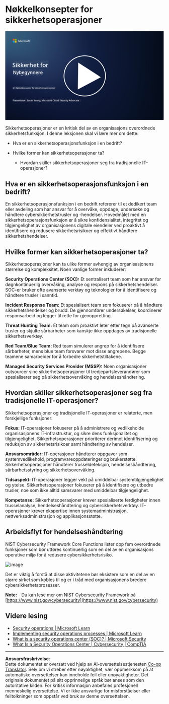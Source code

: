 <!--
CO_OP_TRANSLATOR_METADATA:
{
  "original_hash": "6a55b31df9eebf550d040cef0ef7dff3",
  "translation_date": "2025-09-04T02:03:21+00:00",
  "source_file": "4.1 SecOps key concepts.md",
  "language_code": "no"
}
-->
# Nøkkelkonsepter for sikkerhetsoperasjoner

[![Se videoen](../../translated_images/4-1_placeholder.0123f726051a7b9662e6dfa95b10962cbe64c002cde9640da84711fd8d3df642.no.png)](https://learn-video.azurefd.net/vod/player?id=6a1cf511-89e0-493a-8ef9-91c458200266)

Sikkerhetsoperasjoner er en kritisk del av en organisasjons overordnede sikkerhetsfunksjon. I denne leksjonen skal vi lære mer om dette:

 - Hva er en sikkerhetsoperasjonsfunksjon i en bedrift?
   
 - Hvilke former kan sikkerhetsoperasjoner ta?
   
   - Hvordan skiller sikkerhetsoperasjoner seg fra tradisjonelle IT-operasjoner?

## Hva er en sikkerhetsoperasjonsfunksjon i en bedrift?

En sikkerhetsoperasjonsfunksjon i en bedrift refererer til et dedikert team eller avdeling som har ansvar for å overvåke, oppdage, undersøke og håndtere cybersikkerhetstrusler og -hendelser. Hovedmålet med en sikkerhetsoperasjonsfunksjon er å sikre konfidensialitet, integritet og tilgjengelighet av organisasjonens digitale eiendeler ved proaktivt å identifisere og redusere sikkerhetsrisikoer og effektivt håndtere sikkerhetshendelser.

## Hvilke former kan sikkerhetsoperasjoner ta?

Sikkerhetsoperasjoner kan ta ulike former avhengig av organisasjonens størrelse og kompleksitet. Noen vanlige former inkluderer:

**Security Operations Center (SOC):** Et sentralisert team som har ansvar for døgnkontinuerlig overvåking, analyse og respons på sikkerhetshendelser. SOC-er bruker ofte avanserte verktøy og teknologier for å identifisere og håndtere trusler i sanntid.

**Incident Response Team:** Et spesialisert team som fokuserer på å håndtere sikkerhetshendelser og brudd. De gjennomfører undersøkelser, koordinerer responsarbeid og legger til rette for gjenoppretting.

**Threat Hunting Team:** Et team som proaktivt leter etter tegn på avanserte trusler og skjulte sårbarheter som kanskje ikke oppdages av tradisjonelle sikkerhetsverktøy.

**Red Team/Blue Team:** Red team simulerer angrep for å identifisere sårbarheter, mens blue team forsvarer mot disse angrepene. Begge teamene samarbeider for å forbedre sikkerhetstiltakene.

**Managed Security Services Provider (MSSP):** Noen organisasjoner outsourcer sine sikkerhetsoperasjoner til tredjepartsleverandører som spesialiserer seg på sikkerhetsovervåking og hendelseshåndtering.

## Hvordan skiller sikkerhetsoperasjoner seg fra tradisjonelle IT-operasjoner?

Sikkerhetsoperasjoner og tradisjonelle IT-operasjoner er relaterte, men forskjellige funksjoner:

**Fokus:** IT-operasjoner fokuserer på å administrere og vedlikeholde organisasjonens IT-infrastruktur, og sikre dens funksjonalitet og tilgjengelighet. Sikkerhetsoperasjoner prioriterer derimot identifisering og reduksjon av sikkerhetsrisikoer samt håndtering av hendelser.

**Ansvarsområder:** IT-operasjoner håndterer oppgaver som systemvedlikehold, programvareoppdateringer og brukerstøtte. Sikkerhetsoperasjoner håndterer trusseldeteksjon, hendelseshåndtering, sårbarhetsstyring og sikkerhetsovervåking.

**Tidsaspekt:** IT-operasjoner legger vekt på umiddelbar systemtilgjengelighet og ytelse. Sikkerhetsoperasjoner fokuserer på å identifisere og utbedre trusler, noe som ikke alltid samsvarer med umiddelbar tilgjengelighet.

**Kompetanse:** Sikkerhetsoperasjoner krever spesialiserte ferdigheter innen trusselanalyse, hendelseshåndtering og cybersikkerhetsverktøy. IT-operasjoner krever ekspertise innen systemadministrasjon, nettverksadministrasjon og applikasjonsstøtte.

## Arbeidsflyt for hendelseshåndtering

NIST Cybersecurity Framework Core Functions lister opp fem overordnede funksjoner som bør utføres kontinuerlig som en del av en organisasjons operative miljø for å redusere cybersikkerhetsrisiko. 

![image](https://github.com/microsoft/Security-101/assets/139931591/f6d19dce-f96e-47bd-9e0a-8019675a602d)

Det er viktig å forstå at disse aktivitetene bør eksistere som en del av en større sirkel som kobles til og er i tråd med organisasjonens bredere cybersikkerhetsprosesser. 

**Note:** Du kan lese mer om NIST Cybersecurity Framework på [https://www.nist.gov/cybersecurity](https://www.nist.gov/cybersecurity)

## Videre lesing

- [Security operations | Microsoft Learn](https://learn.microsoft.com/security/operations/overview?WT.mc_id=academic-96948-sayoung)
- [Implementing security operations processes | Microsoft Learn](https://learn.microsoft.com/security/operations/?WT.mc_id=academic-96948-sayoung)
- [What is a security operations center (SOC)? | Microsoft Security](https://www.microsoft.com/security/business/security-101/what-is-a-security-operations-center-soc?WT.mc_id=academic-96948-sayoung)
- [What Is a Security Operations Center | Cybersecurity | CompTIA](https://www.comptia.org/content/articles/what-is-a-security-operations-center)

---

**Ansvarsfraskrivelse**:  
Dette dokumentet er oversatt ved hjelp av AI-oversettelsestjenesten [Co-op Translator](https://github.com/Azure/co-op-translator). Selv om vi streber etter nøyaktighet, vær oppmerksom på at automatiske oversettelser kan inneholde feil eller unøyaktigheter. Det originale dokumentet på sitt opprinnelige språk bør anses som den autoritative kilden. For kritisk informasjon anbefales profesjonell menneskelig oversettelse. Vi er ikke ansvarlige for misforståelser eller feiltolkninger som oppstår ved bruk av denne oversettelsen.
